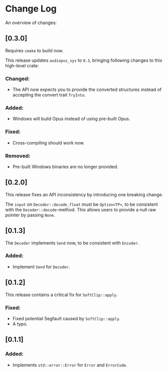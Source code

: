 # Change Log

An overview of changes:

## [0.3.0]

Requires `cmake` to build now.

This release updates `audiopus_sys` to `0.3`, bringing following
changes to this high-level crate:

### **Changed:**

* The API now expects you to provide the converted structures instead of
accepting the convert trait `TryInto`.

### **Added:**

* Windows will build Opus instead of using pre-built Opus.

### **Fixed:**

* Cross-compiling should work now.

### **Removed:**

* Pre-built Windows binaries are no longer provided.

## [0.2.0]

This release fixes an API inconsistency by introducing one breaking change.

The `input` on `Decoder::decode_float` must be `Option<TP>`,
to be consistent with the `Decoder::decode`-method.
This allows users to provide a null raw pointer by passing `None`.

## [0.1.3]

The `Decoder` implements `Send` now, to be consistent with `Encoder`.

### **Added:**

* Implement `Send` for `Decoder`.

## [0.1.2]

This release contains a critical fix for `SoftClip::apply`.

### **Fixed:**

* Fixed potential Segfault caused by `SoftClip::apply`.
* A typo.

## [0.1.1]

### **Added:**

* Implements `std::error::Error` for `Error` and `ErrorCode`.



